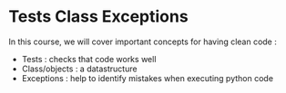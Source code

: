 # Tests Class Exceptions

In this course, we will cover important concepts for having clean code : 
- Tests : checks that code works well
- Class/objects : a datastructure
- Exceptions : help to identify mistakes when executing python code 
